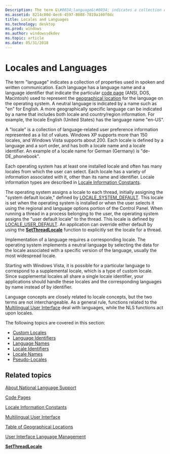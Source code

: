 ```yaml
---
Description: The term &\#0034;language&\#0034; indicates a collection of properties used in spoken and written communication.
ms.assetid: 8214c00d-4ec6-4597-8088-7819a160f0dc
title: Locales and Languages
ms.technology: desktop
ms.prod: windows
ms.author: windowssdkdev
ms.topic: article
ms.date: 05/31/2018
---
```


# Locales and Languages

The term "language" indicates a collection of properties used in spoken and written communication. Each language has a language name and a language identifier that indicate the particular [code page](code-pages.md) (ANSI, DOS, Macintosh) used to represent the [geographical location](table-of-geographical-locations.md) for the language on the operating system. A neutral language is indicated by a name such as "en" for English. A more geographically specific language can be indicated by a name that includes both locale and country/region information. For example, the locale English (United States) has the language name "en-US".

A "locale" is a collection of language-related user preference information represented as a list of values. Windows XP supports more than 150 locales, and Windows Vista supports about 200. Each locale is defined by a language and a sort order, and has both a locale name and a locale identifier. An example of a locale name for German (Germany) is "de-DE\_phonebook".

Each operating system has at least one installed locale and often has many locales from which the user can select. Each locale has a variety of information associated with it, other than its name and identifier. Locale information types are described in [Locale Information Constants](locale-information-constants.md).

The operating system assigns a locale to each thread, initially assigning the "system default locale," defined by [LOCALE\_SYSTEM\_DEFAULT](locale-system-default.md). This locale is set when the operating system is installed or when the user selects it using the regional and language options portion of the Control Panel. When running a thread in a process belonging to the user, the operating system assigns the "user default locale" to the thread. This locale is defined by [LOCALE\_USER\_DEFAULT](locale-user-default.md). An application can override either default by using the [**SetThreadLocale**](/windows/desktop/api/Winnls/nf-winnls-setthreadlocale) function to explicitly set the locale for a thread.

Implementation of a language requires a corresponding locale. The operating system implements a neutral language by selecting the data for the locale associated with a specific version of the language, usually the most widespread locale.

Starting with Windows Vista, it is possible for a particular language to correspond to a supplemental locale, which is a type of custom locale. Since supplemental locales all share a single locale identifier, your applications should handle these locales and the corresponding languages by name instead of by identifier.

Language concepts are closely related to locale concepts, but the two terms are not interchangeable. As a general rule, functions related to the [Multilingual User Interface](multilingual-user-interface.md) deal with languages, while the NLS functions act upon locales.

The following topics are covered in this section:

-   [Custom Locales](custom-locales.md)
-   [Language Identifiers](language-identifiers.md)
-   [Language Names](language-names.md)
-   [Locale Identifiers](locale-identifiers.md)
-   [Locale Names](locale-names.md)
-   [Pseudo-Locales](pseudo-locales.md)

## Related topics

<dl> <dt>

[About National Language Support](about-national-language-support.md)
</dt> <dt>

[Code Pages](code-pages.md)
</dt> <dt>

[Locale Information Constants](locale-information-constants.md)
</dt> <dt>

[Multilingual User Interface](multilingual-user-interface.md)
</dt> <dt>

[Table of Geographical Locations](table-of-geographical-locations.md)
</dt> <dt>

[User Interface Language Management](user-interface-language-management.md)
</dt> <dt>

[**SetThreadLocale**](/windows/desktop/api/Winnls/nf-winnls-setthreadlocale)
</dt> </dl>

 

 



